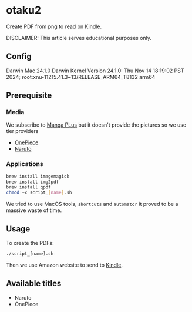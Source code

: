 # otaku2
Create PDF from png to read on Kindle.

DISCLAIMER: This article serves educational purposes only.

## Config 
Darwin Mac 24.1.0 Darwin Kernel Version 24.1.0: Thu Nov 14 18:19:02 PST 2024; root:xnu-11215.41.3~13/RELEASE_ARM64_T8132 arm64

## Prerequisite

### Media

We subscribe to [Manga PLus](https://www.viz.com/](https://mangaplus.shueisha.co.jp/updates)) but it doesn't provide the pictures so we use tier providers 
- [OnePiece](https://nyaa.si/view/1943212)
- [Naruto](https://nyaa.si/view/1619360)


### Applications
```Bash
brew install imagemagick
brew install img2pdf
brew install qpdf
chmod +x script_[name].sh
```
We tried to use MacOS tools, `shortcuts` and `automator` it proved to be a massive waste of time.

## Usage

To create the PDFs:
```Bash
./script_[name].sh
```
Then we use Amazon website to send to [Kindle](https://www.amazon.com/sendtokindle).

## Available titles

- Naruto
- OnePiece